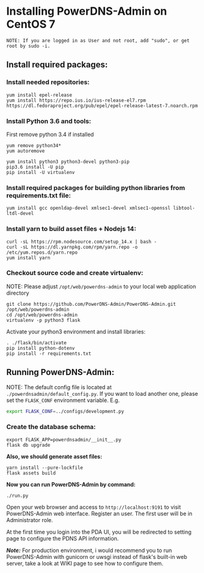 # Installing PowerDNS-Admin on CentOS 7

```
NOTE: If you are logged in as User and not root, add "sudo", or get root by sudo -i.
```

## Install required packages:
### Install needed repositories:

```
yum install epel-release
yum install https://repo.ius.io/ius-release-el7.rpm https://dl.fedoraproject.org/pub/epel/epel-release-latest-7.noarch.rpm
```

### Install Python 3.6 and tools:
First remove python 3.4 if installed
```
yum remove python34*
yum autoremove
```

```
yum install python3 python3-devel python3-pip
pip3.6 install -U pip
pip install -U virtualenv
```

### Install required packages for building python libraries from requirements.txt file:
```
yum install gcc openldap-devel xmlsec1-devel xmlsec1-openssl libtool-ltdl-devel
```

### Install yarn to build asset files + Nodejs 14:
```
curl -sL https://rpm.nodesource.com/setup_14.x | bash -
curl -sL https://dl.yarnpkg.com/rpm/yarn.repo -o /etc/yum.repos.d/yarn.repo
yum install yarn
```

### Checkout source code and create virtualenv:
NOTE: Please adjust `/opt/web/powerdns-admin` to your local web application directory

```
git clone https://github.com/PowerDNS-Admin/PowerDNS-Admin.git /opt/web/powerdns-admin
cd /opt/web/powerdns-admin
virtualenv -p python3 flask
```

Activate your python3 environment and install libraries:
```
. ./flask/bin/activate
pip install python-dotenv
pip install -r requirements.txt
```

## Running PowerDNS-Admin:
NOTE: The default config file is located at `./powerdnsadmin/default_config.py`. If you want to load another one, please set the `FLASK_CONF` environment variable. E.g.
```bash
export FLASK_CONF=../configs/development.py
```

### Create the database schema:
```
export FLASK_APP=powerdnsadmin/__init__.py
flask db upgrade
```

**Also, we should generate asset files:**
```
yarn install --pure-lockfile
flask assets build
```

**Now you can run PowerDNS-Admin by command:**
```
./run.py
```

Open your web browser and access to `http://localhost:9191` to visit PowerDNS-Admin web interface. Register an user. The first user will be in Administrator role.

At the first time you login into the PDA UI, you will be redirected to setting page to configure the PDNS API information.

_**Note:**_ For production environment, i would recommend you to run PowerDNS-Admin with gunicorn or uwsgi instead of flask's built-in web server, take a look at WIKI page to see how to configure them.
